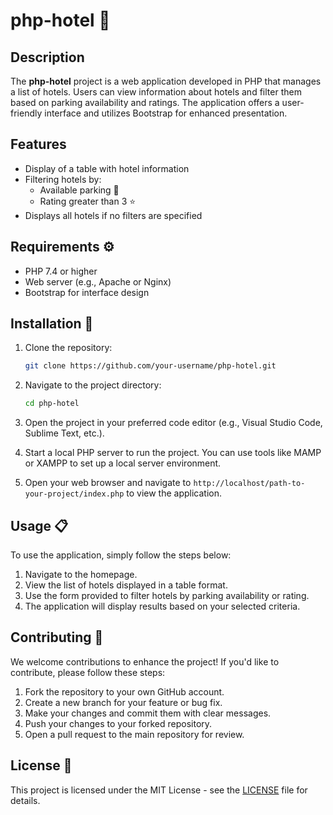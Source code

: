 # php-hotel 🏨

## Description
The **php-hotel** project is a web application developed in PHP that manages a list of hotels. Users can view information about hotels and filter them based on parking availability and ratings. The application offers a user-friendly interface and utilizes Bootstrap for enhanced presentation.

## Features
- Display of a table with hotel information
- Filtering hotels by:
  - Available parking 🚗
  - Rating greater than 3 ⭐
- Displays all hotels if no filters are specified

## Requirements ⚙️
- PHP 7.4 or higher
- Web server (e.g., Apache or Nginx)
- Bootstrap for interface design

## Installation 🚀
1. Clone the repository:
   ```bash
   git clone https://github.com/your-username/php-hotel.git

2. Navigate to the project directory:
   ```bash
   cd php-hotel

3. Open the project in your preferred code editor (e.g., Visual Studio Code, Sublime Text, etc.).

4. Start a local PHP server to run the project. You can use tools like MAMP or XAMPP to set up a local server environment.

5. Open your web browser and navigate to `http://localhost/path-to-your-project/index.php` to view the application.

## Usage 📋

To use the application, simply follow the steps below:

1. Navigate to the homepage.
2. View the list of hotels displayed in a table format.
3. Use the form provided to filter hotels by parking availability or rating.
4. The application will display results based on your selected criteria.

## Contributing 🤝

We welcome contributions to enhance the project! If you'd like to contribute, please follow these steps:

1. Fork the repository to your own GitHub account.
2. Create a new branch for your feature or bug fix.
3. Make your changes and commit them with clear messages.
4. Push your changes to your forked repository.
5. Open a pull request to the main repository for review.

## License 📄

This project is licensed under the MIT License - see the [LICENSE](LICENSE) file for details.
